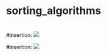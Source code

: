 # sorting_algorithms
#
#insertion:
![](visualisation/insertion/insertion.gif)

#insertion:
![](visualisation/bubble/bubble.gif)

